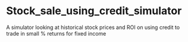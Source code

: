 # Stock_sale_using_credit_simulator
 A simulator looking at historical stock prices and ROI on using credit to trade in small % returns for fixed income
